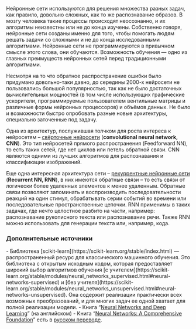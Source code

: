 Нейронные сети используются для решения множества разных задач, как правило, довольно сложных, как то же 
распознавание образов. В мозгу человека такие процессы происходят неосознанно, и их алгоритмы неизвестны или не 
до конца изучены. Собственно говоря, нейронные сети созданы именно для того, чтобы помогать людям решать задачи 
со сложными и не до конца исследованными алгоритмами. Нейронные сети не программируются в привычном смысле этого слова, 
они обучаются. Возможность обучения — одно из главных преимуществ нейронных сетей перед традиционными алгоритмами.


Несмотря на то что обратное распространение ошибки было придумано довольно-таки давно, до середины 2000-х нейросети не пользовались 
большой популярностью, так как не было достаточных вычислительных мощностей (в том числе использующих графические ускорители, программируемые пользователем вентильные матрицы и различные формы нейронных процессоров) и объёмов данных. Не было и возможности быстро 
опробовать разные новые архитектуры, специально заточенные под задачу.

Одна из архитектур, послужившая толчком для роста интереса к нейросетям – <a href="https://ru.wikipedia.org/wiki/%D0%A1%D0%B2%D1%91%D1%80%D1%82%D0%BE%D1%87%D0%BD%D0%B0%D1%8F_%D0%BD%D0%B5%D0%B9%D1%80%D0%BE%D0%BD%D0%BD%D0%B0%D1%8F_%D1%81%D0%B5%D1%82%D1%8C">свёрточные нейросети</a> 
(**convolutional neural network, CNN**). Это тип нейросетей прямого распространения (Feedforward NN), 
то есть таких сетей, где нет циклов или петель обратной связи. CNN являются одними из лучших алгоритмов для 
распознавания и классификации изображений.

Еще одна интересная архитектура сети – <a href="https://ru.wikipedia.org/wiki/%D0%A0%D0%B5%D0%BA%D1%83%D1%80%D1%80%D0%B5%D0%BD%D1%82%D0%BD%D0%B0%D1%8F_%D0%BD%D0%B5%D0%B9%D1%80%D0%BE%D0%BD%D0%BD%D0%B0%D1%8F_%D1%81%D0%B5%D1%82%D1%8C">рекуррентные нейронные сети</a> 
(**Recurrent NN, RNN**), в них имеются обратные связи – то есть связи от логически более удаленных элементов к менее удаленным. 
Обратные связи позволяют запоминать и воспроизводить последовательности реакций на один стимул, обрабатывать серии 
событий во времени или последовательные пространственные цепочки. RNN применимы в таких задачах, где нечто целостное 
разбито на части, например: распознавание рукописного текста или распознавание речи. Также RNN можно использовать для 
генерации текста или, например, кода. 


<h3>Дополнительные источники</h3>
- Библиотека [scikit-learn](https://scikit-learn.org/stable/index.html) &mdash; распространенный ресурс для классического машинного обучения. Это библиотека с открытым
  исходным кодом, которая предоставляет широкий выбор алгоритмов обучения [с учителем](https://scikit-learn.org/stable/modules/neural_networks_supervised.html#neural-networks-supervised)
  и [без учителя](https://scikit-learn.org/stable/modules/neural_networks_unsupervised.html#neural-networks-unsupervised). Она содержит
  реализации практически всех возможных преобразований, и для многих задач ее одной хватает для полной реализации модели.
- Книга “<a href="http://neuralnetworksanddeeplearning.com/">Neural Networks and Deep Learning</a>” (на английском)
- Книга “<a href="https://books.google.ru/books/about/Neural_Networks.html?id=bX4pAQAAMAAJ&source=kp_book_description&redir_esc=y">Neural Networks: A Comprehensive Foundation</a>” 
  есть в <a href="https://books.google.ru/books?id=LPMr0iA0muwC&printsec=copyright&hl=ru&source=gbs_pub_info_r#v=onepage&q&f=false">русском переводе</a>. 